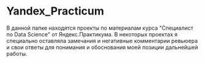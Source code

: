# Yandex_Practicum

В данной папке находятся проекты по материалам курса "Специалист по Data Science" от Яндекс.Практикума. 
В некоторых проектах я специально оставляла замечания и негативные комментарии ревьюера и свои ответы для понимания и 
обоснования моей позиции дальнейшей работы.
